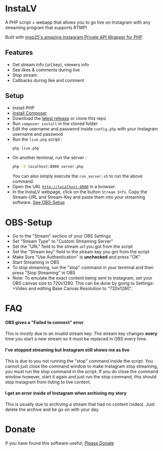 # InstaLV

A PHP script + webapp that allows you to go live on Instagram with any streaming program that supports RTMP!

Built with [mgp25's amazing Instagram Private API Wrapper for PHP](https://github.com/mgp25/Instagram-API/).

## Features

* Get stream info (url,key), viewers info
* See likes & comments during live
* Stop stream
* Callbacks during like and comment

## Setup

* Install PHP
* [Install Composer](https://getcomposer.org/download/)
* Download the [latest release](https://github.com/subins2000/InstaLV/releases) or clone this repo
* Run ```composer install``` in the cloned folder
* Edit the username and password inside `config.php` with your Instagram username and password
* Run the `live.php` script :
    ```bash
    php live.php
    ```
* On another terminal, run the server :
    ```bash
    php -S localhost:8000 server.php
    ```
  You can also simply execute the `run_server.sh` to run the above command.
* Open the URL [`http://localhost:8000`](http://localhost:8000) in a browser.
* In the InstaLV webpage, click on the button `Stream Info`. Copy the Stream-URL and Stream-Key and paste them into your streaming software. [See OBS-Setup](#obs-setup)

# OBS-Setup

* Go to the "Stream" section of your OBS Settings
* Set "Stream Type" to "Custom Streaming Server"
* Set the "URL" field to the stream url you got from the script
* Set the "Stream key" field to the stream key you got from the script
* Make Sure "Use Authentication" is **unchecked** and press "OK"
* Start Streaming in OBS
* To stop streaming, run the "stop" command in your terminal and then press "Stop Streaming" in OBS
* Note: To emulate the exact content being sent to Instagram, set your OBS canvas size to 720x1280. This can be done by going to Settings->Video and editing Base Canvas Resolution to "720x1280".

# FAQ

#### OBS gives a "Failed to connect" error

This is mostly due to an invalid stream key: The stream key changes **every** time you start a new stream so it must be replaced in OBS every time.

#### I've stopped streaming but Instagram still shows me as live

This is due to you not running the "stop" command inside the script. You cannot just close the command window to make Instagram stop streaming, you must run the stop command in the script. If you *do* close the command window however, start it again and just run the stop command, this should stop Instagram from listing to live content.

#### I get an error inside of Instagram when archiving my story

This is usually due to archiving a stream that had no content (video). Just delete the archive and be go on with your day.

# Donate

If you have found this software useful, [Please Donate](https://subinsb.com/donate)
